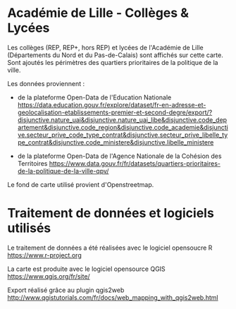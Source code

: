 # Académie de Lille - Collèges & Lycées

Les collèges (REP, REP+, hors REP) et lycées de l'Académie de Lille (Départements du Nord et du Pas-de-Calais) sont affichés sur cette carte. 
Sont ajoutés les périmètres des quartiers prioritaires de la politique de la ville.   
 

Les données proviennent :
- de la plateforme Open-Data de l'Education Nationale 
https://data.education.gouv.fr/explore/dataset/fr-en-adresse-et-geolocalisation-etablissements-premier-et-second-degre/export/?disjunctive.nature_uai&disjunctive.nature_uai_libe&disjunctive.code_departement&disjunctive.code_region&disjunctive.code_academie&disjunctive.secteur_prive_code_type_contrat&disjunctive.secteur_prive_libelle_type_contrat&disjunctive.code_ministere&disjunctive.libelle_ministere

- de la plateforme Open-Data de l'Agence Nationale de la Cohésion des Territoires
https://www.data.gouv.fr/fr/datasets/quartiers-prioritaires-de-la-politique-de-la-ville-qpv/ 

Le fond de carte utilisé provient d'Openstreetmap. 

# Traitement de données et logiciels utilisés

Le traitement de données a été réalisées avec le logiciel opensoucre R 
https://www.r-project.org 

La carte est produite avec le logiciel opensource QGIS
https://www.qgis.org/fr/site/

Export réalisé grâce au plugin qgis2web
http://www.qgistutorials.com/fr/docs/web_mapping_with_qgis2web.html
